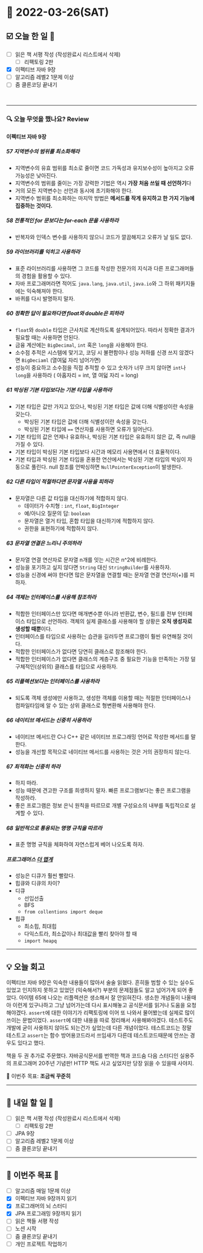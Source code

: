 # 📆 2022-03-26(SAT)

## ☑️ 오늘 한 일 📑
- [ ] 읽은 책 서평 작성 (작성완료시 리스트에서 삭제)
    - [ ] 리팩토링 2판
- [x] 이펙티브 자바 9장
- [ ] 알고리즘 레벨2 1문제 이상
- [ ] 줌 클론코딩 끝내기 
<br>

***

### 🔍️ 오늘 무엇을 했나요? Review
#### 이펙티브 자바 9장
##### 57 지역변수의 범위를 최소화해라
- 지역변수의 유효 범위를 최소로 줄이면 코드 가독성과 유지보수성이 높아지고 오류 가능성은 낮아진다. 
- 지역변수의 범위를 줄이는 가장 강력한 기법은 역시 **가장 처음 쓰일 때 선언하기**다
- 거의 모든 지역변수는 선언과 동시에 초기화해야 한다. 
- 지역변수 범위를 최소화하는 마지막 방법은 **메서드를 작게 유지하고 한 가지 기능에 집중하는 것이다.**

##### 58 전통적인 for 문보다는 for-each 문을 사용하라 
- 반복자와 인덱스 변수를 사용하지 않으니 코드가 깔끔해지고 오류가 날 일도 없다.

##### 59 라이브러리를 익히고 사용하라 
- 표준 라이브러리를 사용하면 그 코드를 작성한 전문가의 지식과 다른 프로그래머들의 경험을 활용할 수 있다. 
- 자바 프로그래머라면 적어도 `java.lang`, `java.util`, `java.io`와 그 하위 패키지들에는 익숙해져야 한다. 
- 바퀴를 다시 발명하지 말자. 

##### 60 정확한 답이 필요하다면 float와 double은 피하라 
- `float`와 `double` 타입은 근사치로 계산하도록 설계되어있다. 따라서 정확한 결과가 필요할 때는 사용하면 안된다. 
- 금융 계산에는 `BigDecimal`, `int` 혹은 `long`을 사용해야 한다. 
- 소수점 추적은 시스템에 맟기고, 코딩 시 불편함이나 성능 저하를 신경 쓰지 않겠다면 `BigDeciaml` (열여덟 자리 넘어가면)
- 성능이 중요하고 소수점을 직접 추적할 수 있고 숫자가 너무 크지 않아면  `int`나 `long`을 사용하라 ( 아홉자리 = int, 열 여덟 자리 = long)

##### 61 박싱된 기본 타입보다는 기본 타입을 사용하라 
- 기본 타입은 값만 가지고 있으나, 박싱된 기본 타입은 값에 더해 식별성이란 속성을 갖는다.
  - 박싱된 기본 타입은 값에 더해 식별성이란 속성을 갖는다.
  - 박싱된 기본 타입에 `==` 연산자를 사용하면 오류가 일어난다.
- 기본 타입의 값은 언제나 유효하나, 박싱된 기본 타입은 유효하지 않은 값, 즉 null을 가질 수 있다. 
- 기본 타입이 박싱된 기본 타입보다 시간과 메모리 사용면에서 더 효율적이다.
- 기본 타입과 박싱된 기본 타입을 혼용한 연산에서는 박싱된 기본 타입의 박싱이 자동으로 풀린다. null 참조를 언박싱하면 `NullPointerException`이 발생한다. 

##### 62 다른 타입이 적절하다면 문자열 사용을 피하라 
- 문자열은 다른 값 타입을 대신하기에 적합하지 않다. 
  - 데이터가 수치형 : `int`, `float`, `BigInteger`
  - 예/아니오 질문의 답: `boolean`
  - 문자열은 열거 타입, 혼합 타입을 대신하기에 적합하지 않다.
  - 권한을 표현하기에 적합하지 않다. 
  
##### 63 문자열 연결은 느리니 주의하라 
- 문자열 연결 연산자로 문자열 n개를 잇는 시간은 n^2에 비례한다. 
- 성능을 포기하고 싶지 않다면 `String` 대신 `StringBuilder`를 사용하자. 
- 성능을 신경에 써야 한다면 많은 문자열을 연결할 때는 문자열 연결 연산자(+)를 피하자. 

##### 64 객체는 인터페이스를 사용해 참조하라 
- 적합한 인터페이스만 있다면 매개변수뿐 아니라 반환값, 변수, 필드를 전부 인터페이스 타입으로 선언하라. 객체의 실제 클래스를 사용해야 할 상황은 **오직 생성자로 생성할 때뿐**이다. 
- 인터페이스를 타입으로 사용하는 습관을 길러두면 프로그램이 훨씬 유연해질 것이다. 
- 적합한 인터페이스가 없다면 당연히 클래스로 참조해야 한다. 
- 적합한 인터페이스가 없다면 클래스의 계층구조 중 필요한 기능을 만족하는 가장 덜 구체적인(상위의) 클래스를 타입으로 사용하자. 

##### 65 리플렉션보다는 인터페이스를 사용하라 
- 되도록 객체 생성에만 사용하고, 생성한 객체를 이용할 때는 적절한 인터페이스나 컴파일타임에 알 수 있는 상위 클래스로 형변환해 사용해야 한다. 

##### 66 네이티브 메서드는 신중히 사용하라 
- 네이티브 메서드란 C나 C++ 같은 네이티브 프로그래밍 언어로 작성한 메서드를 말한다.
- 성능을 개선할 목적으로 네이티브 메서드를 사용하는 것은 거의 권장하지 않는다.

##### 67 최적화는 신중히 하라 
- 하지 마라.
- 성능 때문에 견고한 구조를 희생하지 말자. 빠른 프로그램보다는 좋은 프로그램을 작성하라. 
- 좋은 프로그램은 정보 은닉 원칙을 따르므로 개별 구성요소의 내부를 독립적으로 설계할 수 있다. 

##### 68 일반적으로 통용되는 명명 규칙을 따르라 
- 표준 명명 규칙을 체화하여 자연스럽게 베어 나오도록 하자. 

##### 프로그래머스 [더 맵게](https://github.com/Kyuwon53/Python-algorithm/tree/main/programmers/Level2/%EB%8D%94%EB%A7%B5%EA%B2%8C)
- 성능은 디큐가 훨씬 빨랐다.
- 힙큐와 디큐의 차이? 
- 디큐
  - 선입선출
  - BFS
  - `from collentions import deque`
- 힙큐
  - 최소힙, 최대힙
  - 다익스트라, 최소값이나 최대값을 빨리 찾아야 할 때 
  - `import heapq`

***

## 💡 오늘 회고

이펙티브 자바 9장은 익숙한 내용들이 많아서 술술 읽혔다. 흔히들 범할 수 있는 실수도 있었고 인지하지 못하고 있었던 (익숙해서?) 부분의 문제점들도 알고 넘어가게 되어 좋았다. 
아이템 65에 나오는 리플렉션은 생소해서 잘 안읽혀진다. 생소한 개념들이 나올때 아 이런게 있구나하고 그냥 넘어가는데 다시 표시해놓고 공식문서를 읽거나 도움을 요청해야겠다. 
`assert`에 대한 이야기가 리팩토링에 이어 또 나와서 물어봤는데 실제로 많이 쓰이는 문법이었다. `assert`에 대한 내용을 따로 정리해서 사용해봐야겠다. 
테스트주도 개발에 굳이 사용하지 않아도 되는건가 싶었는데 다른 개념이었다. 테스트코드는 정말 테스트고 `assert`는 함수 방어용코드라서 쓰임새가 다른데 
테스트코드때문에 안쓰는 경우도 있다고 했다. 

책을 두 권 추가로 주문했다. 자바공식문서를 번역한 책과 코드숨 다음 스터디인 실용주의 프로그래머 20주년 기념판! HTTP 책도 사고 싶었지만 당장 읽을 수 있을때 사야지.



🎯 이번주 목표: **조금씩 꾸준히**

***

## 🎯 내일 할 일 🎯
- [ ] 읽은 책 서평 작성 (작성완료시 리스트에서 삭제)
    - [ ] 리팩토링 2판
- [ ] JPA 9장
- [ ] 알고리즘 레벨2 1문제 이상
- [ ] 줌 클론코딩 끝내기 

***

## 🏁 이번주 목표 🏁
- [ ] 알고리즘 매일 1문제 이상
- [x] 이펙티브 자바 9장까지 읽기
- [x] 프로그래머의 뇌 스터디
- [x] JPA 프로그래밍 9장까지 읽기
- [ ] 읽은 책들 서평 작성
- [ ] 노션 시작
- [ ] 줌 클론코딩 끝내기
- [ ] 개인 프로젝트 작업하기 